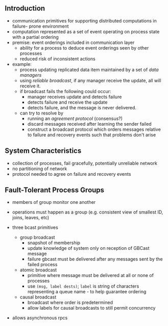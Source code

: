

## Introduction

- communication primitives for supporting distributed computations in
  failure- prone environment
- computation represented as a set of event operating on process state
  with a partial ordering
- premise: event orderings included in communication layer
    - ability for a process to deduce event orderings seen by other processes
    - reduced risk of inconsistent actions
- example:
  - process updating replicated data item maintained by a set of _data managers_
  - using _reliable broadcast_, if any manager receive the update, all will receive it.
  - if broadcast fails the following could occur:
    - manager receives update and detects failure
    - detects failure and receive the update
    - detects failure, and the message is never delivered.
  - can try to resolve by
    - running an _agreement protocol_ (consensus?)
    - discard messages received after learning the sender failed
    - construct a broadcast protocol which orders messages relative to
      failure and recovery events such that problems don't arise


## System Characteristics

- collection of processes, fail gracefully, potentially unreliable network
- no partitioning of network
- protocol needed to agree on failure and recovery events

## Fault-Tolerant Process Groups

- members of group monitor one another
- operations must happen as a group (e.g. consistent view of smallest ID, joins,
  leaves, etc)

- three bcast primitives
  - group broadcast
    - snapshot of membership
    - update knowledge of system only on reception of GBCast message
    - failure gbcast must be delivered after any messages sent by the failed
      process
  - atomic broadcast
    - primitive where message must be delivered at all or none of processes
    - use `(msg, label dests)`; `label` is string of characters representing a
      queue name - to help guarantee ordering
  - causal broadcast
    - broadcast where order is predetermined
    - allow labels for causal broadcasts to still permit concurrency
- allows asynchronous rpcs
